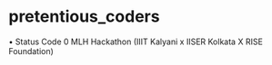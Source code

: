 # pretentious_coders

$\bullet$ Status Code 0 MLH Hackathon (IIIT Kalyani x IISER Kolkata X RISE Foundation)

